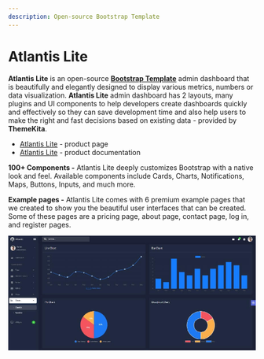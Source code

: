 ```yaml
---
description: Open-source Bootstrap Template
---
```


# Atlantis Lite

**Atlantis Lite** is an open-source [**Bootstrap Template**](https://docs-old.appseed.us/bootstrap-template/) admin dashboard that is beautifully and elegantly designed to display various metrics, numbers or data visualization. **Atlantis Lite** admin dashboard has 2 layouts, many plugins and UI components to help developers create dashboards quickly and effectively so they can save development time and also help users to make the right and fast decisions based on existing data - provided by **ThemeKita**.

* [Atlantis Lite](https://www.themekita.com/atlantis-lite-bootstrap-dashboard.html) - product page
* [Atlantis Lite](https://atlantis-lite.appseed.us/) - product documentation 

**100+ Components -** Atlantis Lite deeply customizes Bootstrap with a native look and feel. Available components include Cards, Charts, Notifications, Maps, Buttons, Inputs, and much more.

**Example pages -** Atlantis Lite comes with 6 premium example pages that we created to show you the beautiful user interfaces that can be created. Some of these pages are a pricing page, about page, contact page, log in, and register pages.

![Atlantis Lite - Open-source Bootstrap Template.](../../.gitbook/assets/docs-cover-atlantis-lite.jpg)



